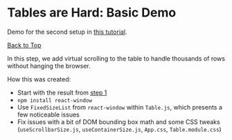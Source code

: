 # Tables are Hard: Basic Demo

Demo for the second setup in [this tutorial](https://blog.px.dev/tables-are-hard-3).

[Back to Top](../README.md)

In this step, we add virtual scrolling to the table to handle thousands of rows without hanging the browser.

How this was created:
* Start with the result from [step 1](../6-new-base/README.md)
* `npm install react-window`
* Use `FixedSizeList` from `react-window` within `Table.js`, which presents a few noticeable issues
* Fix issues with a bit of DOM bounding box math and some CSS tweaks (`useScrollbarSize.js`, `useContainerSize.js`, `App.css`, `Table.module.css`)
